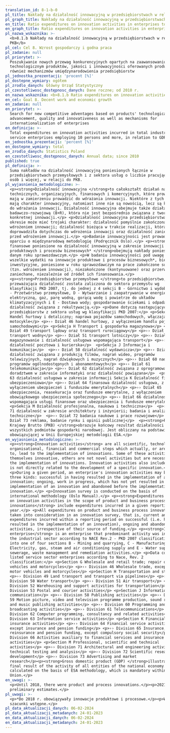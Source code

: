 ```yaml
---
translation_id: 8-1-b-0
pl_title: Nakłady na działalność innowacyjną w przedsiębiorstwach w relacji do PKB
pl_graph_title: Nakłady na działalność innowacyjną w przedsiębiorstwach w relacji do PKB
en_title: Ratio expenditures on innovation activities in enterprises to GDP
en_graph_title: Ratio expenditures on innovation activities in enterprises to GDP
pl_nazwa_wskaznika: >-
  <b>8.1.b Nakłady na działalność innowacyjną w przedsiębiorstwach w relacji do
  PKB</b>
pl_cel: Cel 8. Wzrost gospodarczy i godna praca
pl_zadanie: null
pl_priorytet: >-
  Poszukiwanie nowych przewag konkurencyjnych opartych na zaawansowaniu
  technologicznym produktów, jakości i innowacyjności oferowanych produktów, jak
  również mechanizmów umiędzynarodowienia przedsiębiorstw
pl_jednostka_prezentacji: 'procent [%]'
pl_dostepne_wymiary: ogółem
pl_zrodlo_danych: Główny Urząd Statystyczny
pl_czestotliwosc_dostępnosc_danych: Dane roczne; od 2010 r.
en_nazwa_wskaznika: <b>8.1.b Ratio expenditures on innovation activities in enterprises to GDP</b>
en_cel: Goal 8. Decent work and economic growth
en_zadanie: null
en_priorytet: >-
  Search for new competitive adventages based on products' technological
  advancement, quality and innovativeness as well as mechanisms for
  internationalization of enterprises
en_definicja: >-
  Total expenditures on innovation activities incurred in total industrial and
  service enterprises employing 10 persons and more, in relation to GDP.
en_jednostka_prezentacji: 'percent [%]'
en_dostepne_wymiary: total
en_zrodlo_danych: Statistics Poland
en_czestotliwosc_dostępnosc_danych: Annual data; since 2010
published: true
pl_definicja: >-
  Suma nakładów na działalność innowacyjną poniesionych łącznie w
  przedsiębiorstwach przemysłowych i z sektora usług o liczbie pracujących 10
  osób i więcej, w relacji do PKB.
pl_wyjasnienia_metodologiczne: >-
  <p><strong>Działalność innowacyjna </strong>to całokształt działań naukowych,
  technicznych, organizacyjnych, finansowych i komercyjnych, które prowadzą lub
  mają w zamierzeniu prowadzić do wdrażania innowacji. Niektóre z tych działań
  mają charakter innowacyjny, natomiast inne nie są nowością, lecz są konieczne
  do wdrażania innowacji. Działalność innowacyjna obejmuje także działalność
  badawczo-rozwojową (B+R), która nie jest bezpośrednio związana z tworzeniem
  konkretnej innowacji.</p> <p>Działalność innowacyjna przedsiębiorstwa w danym
  okresie może mieć trojaki charakter: działalność pomyślnie zakończona
  wdrożeniem innowacji; działalność bieżąca w trakcie realizacji, która nie
  doprowadziła dotychczas do wdrożenia innowacji oraz działalność zaniechana
  przed wdrożeniem innowacji.</p> <p>Badanie innowacyjności jest prowadzone w
  oparciu o międzynarodową metodologię (Podręcznik Oslo).</p> <p><strong>Nakłady
  finansowe poniesione na działalność innowacyjną w zakresie innowacji
  produktowych i procesów biznesowych* </strong>obejmują nakłady poniesione w
  danym roku sprawozdawczym.</p> <p>W badaniu innowacyjności pod uwagę brane są
  wszelkie wydatki na innowacje produktowe i procesów biznesowych*, bieżące i
  inwestycyjne, poniesione w roku sprawozdawczym na prace zakończone sukcesem
  (tzn. wdrożeniem innowacji), niezakończone (kontynuowane) oraz przerwane lub
  zaniechane, niezależnie od źródeł ich finansowania.</p>
  <p><strong>Przedsiębiorstwo przemysłowe </strong>to przedsiębiorstwo, którego
  przeważająca działalność została zaliczona do sektora przemysłu wg
  klasyfikacji PKD 2007, tj. do jednej z 4 sekcji B - Górnictwo i wydobywanie, C
  - Przetwórstwo przemysłowe, D - Wytwarzanie i zaopatrywanie w energię
  elektryczną, gaz, parę wodną, gorącą wodę i powietrze do układów
  klimatyzacyjnych i E - Dostawa wody; gospodarowanie ściekami i odpadami oraz
  działalność związana z rekultywacją.</p> <p>Dane dotyczą następujących
  przedsiębiorstw z sektora usług wg klasyfikacji PKD 2007:</p> <p>Sekcja G
  Handel hurtowy i detaliczny; naprawa pojazdów samochodowych, włączając
  motocykle</p> <p>›› Dział 46 handel hurtowy, z wyłączeniem handlu pojazdami
  samochodowymi</p> <p>Sekcja H Transport i gospodarka magazynowa</p> <p>››
  Dział 49 transport lądowy oraz transport rurociągowy</p> <p>›› Dział 50
  transport wodny</p> <p>›› Dział 51 transport lotniczy</p> <p>›› Dział 52
  magazynowanie i działalność usługowa wspomagająca transport</p> <p>›› Dział 53
  działalność pocztowa i kurierska</p>  <p>Sekcja J Informacja i
  komunikacja</p>  <p>›› Dział 58 działalność wydawnicza</p> <p>›› Dział 59
  działalność związana z produkcją filmów, nagrań wideo, programów
  telewizyjnych, nagrań dźwiękowych i muzycznych</p> <p>›› Dział 60 nadawanie
  programów ogólnodostępnych i abonamentowych</p> <p>›› Dział 61
  telekomunikacja</p> <p>›› Dział 62 działalność związana z oprogramowaniem i
  doradztwem w zakresie informatyki oraz działalność powiązana</p>  <p>›› Dział
  63 działalność usługowa w zakresie informacji Sekcja K Działalność finansowa i
  ubezpieczeniowa</p> <p>›› Dział 64 finansowa działalność usługowa, z
  wyłączeniem ubezpieczeń i funduszów emerytalnych</p> <p>›› Dział 65
  ubezpieczenia, reasekuracja oraz fundusze emerytalne, z wyłączeniem
  obowiązkowego ubezpieczenia społecznego</p> <p>›› Dział 66 działalność
  wspomagająca usługi finansowe oraz ubezpieczenia i fundusze emerytalne</p>
  <p>Sekcja M Działalność profesjonalna, naukowa i techniczna</p>  <p>›› Dział
  71 działalność w zakresie architektury i inżynierii; badania i analizy
  techniczne</p>  <p>›› Dział 72 badania naukowe i prace rozwojowe</p> <p>››
  Dział 73 reklama, badanie rynku i opinii publicznej</p>  <p><strong>Produkt
  Krajowy Brutto (PKB) </strong>obrazuje końcowy rezultat działalności
  wszystkich podmiotów gospodarki narodowej. Jest obliczany na podstawie
  obowiązującej w Unii Europejskiej metodologii ESA.</p>
en_wyjasnienia_metodologiczne: >-
  <p><strong>Innovation activities</strong> are all scientific, technological,
  organisational, financial and commercial steps which actually, or are intended
  to, lead to the implementation of innovations. Some of these activities are
  themselves innovative, others are not novel activities but are necessary for
  the implementation of innovations. Innovation activities also include R&D that
  is not directly related to the development of a specific innovation.</p>
  <p>During a given period, an enterprise's innovation activities may be of
  three kinds: successful in having resulted in the implementation of a new
  innovation; ongoing, work in progress, which has not yet resulted in the
  implementation of an innovation and abandoned before the implementation of an
  innovation.</p> <p>Innovation survey is conducted on the basis of
  international methodology (Oslo Manual).</p> <p><strong>Expenditures incurred
  on innovation activities in the scope of product and business process
  innovations</strong> include expenditures incurred in a given reporting
  year.</p> <p>All expenditures on product and business process innovations are
  taken into consideration in an innovation survey, that is, current and capital
  expenditures incurred within a reporting period on successful (i.e. having
  resulted in the implementation of an innovation), ongoing and abandoned
  activities, irrespective of their source of funding.</p> <p><strong>Industrial
  enterprise</strong> is an enterprise that predominant activity was included in
  the industrial sector according to NACE Rev.2 - PKD 2007 classification, i.e.
  into one of four sections B - Mining and quarrying, C - Manufacturing, D -
  Electricity, gas, steam and air conditioning supply and E - Water supply;
  sewerage, waste management and remediation activities.</p> <p>Data concern
  listed service sector enterprises according to Nace, Rev. 2
  classification:</p> <p>Section G Wholesale and retail trade; repair of motor
  vehicles and motorcycles</p> <p>›› Division 46 Wholesale trade, except of
  motor vehicles and motorcycles</p> <p>Section H Transportation and storage</p>
  <p>›› Division 49 Land transport and transport via pipelines</p> <p>››
  Division 50 Water transport</p> <p>›› Division 51 Air transport</p> <p>››
  Division 52 Warehousing and support activities for transportation</p> <p>››
  Division 53 Postal and courier activities</p> <p>Section J Information and
  communication</p> <p>›› Division 58 Publishing activities</p> <p>›› Division
  59 Motion picture, video and television programme production, sound recording
  and music publishing activities</p> <p>›› Division 60 Programming and
  broadcasting activities</p> <p>›› Division 61 Telecommunications</p> <p>››
  Division 62 Computer programming, consultancy and related activities</p> <p>››
  Division 63 Information service activities</p> <p>Section K Financial and
  insurance activities</p> <p>›› Division 64 Financial service activities,
  except insurance and pension funding</p> <p>›› Division 65 Insurance,
  reinsurance and pension funding, except compulsory social security</p> <p>››
  Division 66 Activities auxiliary to financial services and insurance
  activities</p> <p>Section M Professional, scientific and technical
  activities</p> <p>›› Division 71 Architectural and engineering activities;
  technical testing and analysis</p> <p>›› Division 72 Scientific research and
  development</p> <p>›› Division 73 Advertising and market
  research</p><p><strong>Gross domestic product (GDP) </strong>illustrates the
  final result of the activity of all entities of the national economy. It is
  calculated on the basis of ESA methodology, which is mandatory within European
  Union.</p>
en_uwagi: >-
  <p>Until 2018, there were product and process innovations.</p><p>2021 -
  preliminary estimates.</p>
pl_uwagi: >-
  <p>*Do 2018 r. obowiązywały innowacje produktowe i procesowe.</p><p>W 2021 r.
  szacunki wstępne.</p>
pl_data_aktualizacji_danych: 06-02-2024
pl_data_aktualizacji_metadanych: 24-01-2023
en_data_aktualizacji_danych: 06-02-2024
en_data_aktualizacji_metadanych: 24-01-2023
---
```

